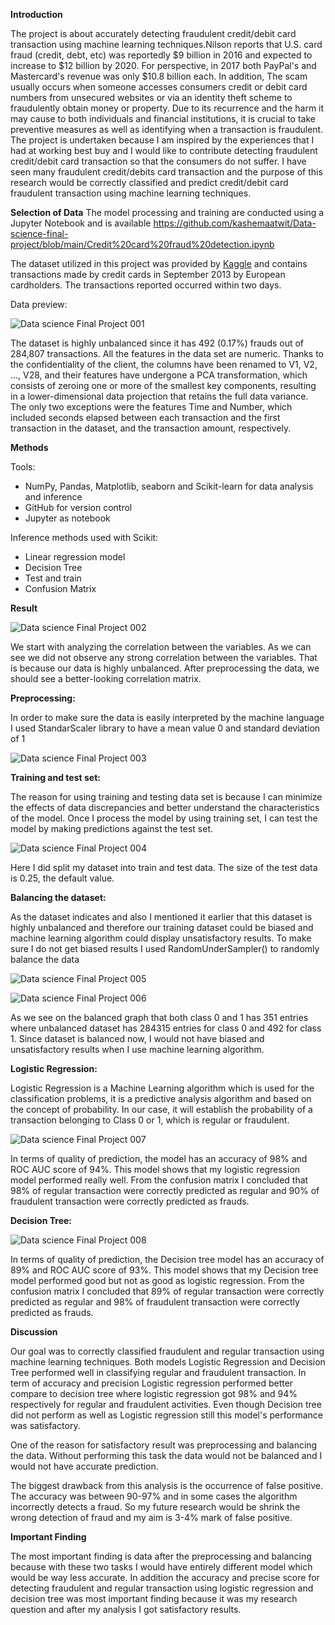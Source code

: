 **Introduction**

The project is about accurately detecting fraudulent credit/debit card transaction using machine learning techniques.Nilson reports that U.S. card fraud (credit, debt, etc) was reportedly $9 billion in 2016 and expected to increase to $12 billion by 2020. For perspective, in 2017 both PayPal&#39;s and Mastercard&#39;s revenue was only $10.8 billion each. In addition, The scam usually occurs when someone accesses consumers credit or debit card numbers from unsecured websites or via an identity theft scheme to fraudulently obtain money or property. Due to its recurrence and the harm it may cause to both individuals and financial institutions, it is crucial to take preventive measures as well as identifying when a transaction is fraudulent. The project is undertaken because I am inspired by the experiences that I had at working best buy and I would like to contribute detecting fraudulent credit/debit card transaction so that the consumers do not suffer. I have seen many fraudulent credit/debits card transaction and the purpose of this research would be correctly classified and predict credit/debit card fraudulent transaction using machine learning techniques.

**Selection of Data**
The model processing and training are conducted using a Jupyter Notebook and is available https://github.com/kashemaatwit/Data-science-final-project/blob/main/Credit%20card%20fraud%20detection.ipynb

The dataset utilized in this project was provided by [Kaggle](https://www.kaggle.com/mlg-ulb/creditcardfraud) and contains transactions made by credit cards in September 2013 by European cardholders. The transactions reported occurred within two days.

Data preview:

![Data science Final Project 001](https://user-images.githubusercontent.com/65506977/102176439-61eac580-3e6f-11eb-9786-fc953c8cbc47.png)


The dataset is highly unbalanced since it has 492 (0.17%) frauds out of 284,807 transactions. All the features in the data set are numeric. Thanks to the confidentiality of the client, the columns have been renamed to V1, V2, ..., V28, and their features have undergone a PCA transformation, which consists of zeroing one or more of the smallest key components, resulting in a lower-dimensional data projection that retains the full data variance. The only two exceptions were the features Time and Number, which included seconds elapsed between each transaction and the first transaction in the dataset, and the transaction amount, respectively.

**Methods**

Tools:

- NumPy, Pandas, Matplotlib, seaborn and Scikit-learn for data analysis and inference
- GitHub for version control
- Jupyter as notebook

Inference methods used with Scikit:

- Linear regression model
- Decision Tree
- Test and train
- Confusion Matrix 

**Result**

![Data science Final Project 002](https://user-images.githubusercontent.com/65506977/102176785-243a6c80-3e70-11eb-933d-621d05b96d69.png)


We start with analyzing the correlation between the variables. As we can see we did not observe any strong correlation between the variables. That is because our data is highly unbalanced. After preprocessing the data, we should see a better-looking correlation matrix.

**Preprocessing:**

In order to make sure the data is easily interpreted by the machine language I used StandarScaler library to have a mean value 0 and standard deviation of 1

![Data science Final Project 003](https://user-images.githubusercontent.com/65506977/102176684-f3f2ce00-3e6f-11eb-8353-71a49ebdcd20.png)


**Training and test set:**

The reason for using training and testing data set is because I can minimize the effects of data discrepancies and better understand the characteristics of the model. Once I process the model by using training set, I can test the model by making predictions against the test set.

![Data science Final Project 004](https://user-images.githubusercontent.com/65506977/102176855-4b913980-3e70-11eb-8470-c42fd592833d.png)

Here I did split my dataset into train and test data. The size of the test data is 0.25, the default value.

**Balancing the dataset:**

As the dataset indicates and also I mentioned it earlier that this dataset is highly unbalanced and therefore our training dataset could be biased and machine learning algorithm could display unsatisfactory results. To make sure I do not get biased results I used RandomUnderSampler() to randomly balance the data

![Data science Final Project 005](https://user-images.githubusercontent.com/65506977/102176918-682d7180-3e70-11eb-9a42-91fb685596e6.png)


![Data science Final Project 006](https://user-images.githubusercontent.com/65506977/102176952-79767e00-3e70-11eb-8e04-13f2271bea3f.png)

As we see on the balanced graph that both class 0 and 1 has 351 entries where unbalanced dataset has 284315 entries for class 0 and 492 for class 1. Since dataset is balanced now, I would not have biased and unsatisfactory results when I use machine learning algorithm.

**Logistic Regression:**

Logistic Regression is a Machine Learning algorithm which is used for the classification problems, it is a predictive analysis algorithm and based on the concept of probability. In our case, it will establish the probability of a transaction belonging to Class 0 or 1, which is regular or fraudulent.

![Data science Final Project 007](https://user-images.githubusercontent.com/65506977/102176981-8d21e480-3e70-11eb-83f7-10814abd4c26.png)


In terms of quality of prediction, the model has an accuracy of 98% and ROC AUC score of 94%. This model shows that my logistic regression model performed really well. From the confusion matrix I concluded that 98% of regular transaction were correctly predicted as regular and 90% of fraudulent transaction were correctly predicted as frauds.

**Decision Tree:**

![Data science Final Project 008](https://user-images.githubusercontent.com/65506977/102177009-a0cd4b00-3e70-11eb-8b4f-c0141c85ab2f.png)

In terms of quality of prediction, the Decision tree model has an accuracy of 89% and ROC AUC score of 93%. This model shows that my Decision tree model performed good but not as good as logistic regression. From the confusion matrix I concluded that 89% of regular transaction were correctly predicted as regular and 98% of fraudulent transaction were correctly predicted as frauds.

**Discussion**

Our goal was to correctly classified fraudulent and regular transaction using machine learning techniques. Both models Logistic Regression and Decision Tree performed well in classifying regular and fraudulent transaction. In term of accuracy and precision Logistic regression performed better compare to decision tree where logistic regression got 98% and 94% respectively for regular and fraudulent activities. Even though Decision tree did not perform as well as Logistic regression still this model&#39;s performance was satisfactory.

One of the reason for satisfactory result was preprocessing and balancing the data. Without performing this task the data would not be balanced and I would not have accurate prediction.

The biggest drawback from this analysis is the occurrence of false positive. The accuracy was between 90-97% and in some cases the algorithm incorrectly detects a fraud. So my future research would be shrink the wrong detection of fraud and my aim is 3-4% mark of false positive.

**Important Finding**

The most important finding is data after the preprocessing and balancing because with these two tasks I would have entirely different model which would be way less accurate. In addition the accuracy and precise score for detecting fraudulent and regular transaction using logistic regression and decision tree was most important finding because it was my research question and after my analysis I got satisfactory results.
